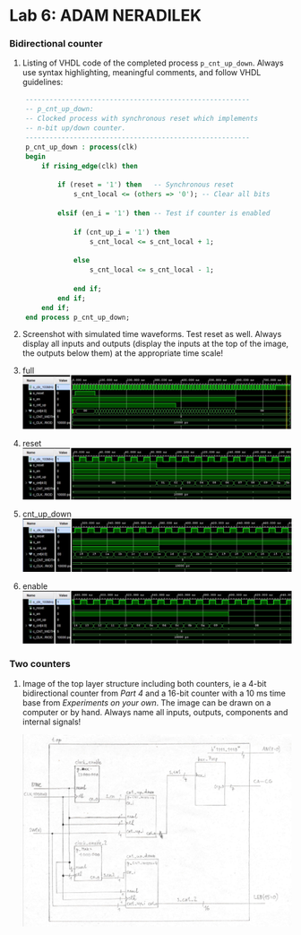 # Lab 6: ADAM NERADILEK

### Bidirectional counter

1. Listing of VHDL code of the completed process `p_cnt_up_down`. Always use syntax highlighting, meaningful comments, and follow VHDL guidelines:

```vhdl
    --------------------------------------------------------
    -- p_cnt_up_down:
    -- Clocked process with synchronous reset which implements
    -- n-bit up/down counter.
    --------------------------------------------------------
    p_cnt_up_down : process(clk)
    begin
        if rising_edge(clk) then
        
            if (reset = '1') then   -- Synchronous reset
                s_cnt_local <= (others => '0'); -- Clear all bits

            elsif (en_i = '1') then -- Test if counter is enabled
            
                if (cnt_up_i = '1') then
                    s_cnt_local <= s_cnt_local + 1;
                    
                else
                    s_cnt_local <= s_cnt_local - 1;
                    
                end if;
            end if;
        end if;
    end process p_cnt_up_down;
```

2. Screenshot with simulated time waveforms. Test reset as well. Always display all inputs and outputs (display the inputs at the top of the image, the outputs below them) at the appropriate time scale!

3. full
   ![full](https://github.com/xnerad04/digital-electronics-1/blob/main/labs/06-counter/counter_1.JPG)


4. reset
   ![reset](https://github.com/xnerad04/digital-electronics-1/blob/main/labs/06-counter/counter_2.JPG)
   

5. cnt_up_down
   ![cnt_up_down](https://github.com/xnerad04/digital-electronics-1/blob/main/labs/06-counter/counter_3.JPG)
   

6. enable
   ![enable](https://github.com/xnerad04/digital-electronics-1/blob/main/labs/06-counter/counter_4.JPG)
   

### Two counters

1. Image of the top layer structure including both counters, ie a 4-bit bidirectional counter from *Part 4* and a 16-bit counter with a 10 ms time base from *Experiments on your own*. The image can be drawn on a computer or by hand. Always name all inputs, outputs, components and internal signals!

   ![Top structure](https://github.com/xnerad04/digital-electronics-1/blob/main/labs/06-counter/top_week6.PNG)
